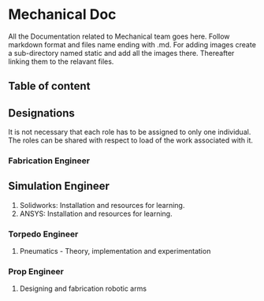# Mechanical Doc

All the Documentation related to Mechanical team goes here.
Follow markdown format and files name ending with .md. For adding images create a sub-directory named static and add all the images there. Thereafter linking them to the relavant files.

## Table of content

## Designations

It is not necessary that each role has to be assigned to only one individual. The roles can be shared with respect to load of the work associated with it.

### Fabrication Engineer

## Simulation Engineer

1. Solidworks: Installation and resources for learning.
2. ANSYS: Installation and resources for learning.

### Torpedo Engineer

1. Pneumatics - Theory, implementation and experimentation

### Prop Engineer

1. Designing and fabrication robotic arms
